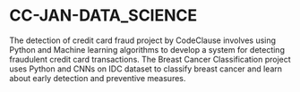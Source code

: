 # CC-JAN-DATA_SCIENCE
 The detection of credit card fraud project by CodeClause involves using Python and Machine learning algorithms to develop a system for detecting fraudulent credit card transactions. The Breast Cancer Classification project uses Python and CNNs on IDC dataset to classify breast cancer and learn about early detection and preventive measures.
